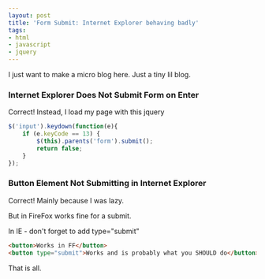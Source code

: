 ```yaml
---
layout: post
title: 'Form Submit: Internet Explorer behaving badly'
tags:
- html
- javascript
- jquery
---
```

I just want to make a micro blog here.  Just a tiny lil blog.

### Internet Explorer Does Not Submit Form on Enter

Correct!  Instead, I load my page with this jquery

```javascript
$('input').keydown(function(e){
    if (e.keyCode == 13) {
        $(this).parents('form').submit();
        return false;
    }
});
```
    
### Button Element Not Submitting in Internet Explorer

Correct!  Mainly because I was lazy.

But in FireFox  works fine for a submit.

In IE - don't forget to add type="submit"

```html
<button>Works in FF</button>
<button type="submit">Works and is probably what you SHOULD do</button>
```

That is all.
